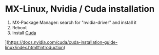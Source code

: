 # MX-Linux, Nvidia / Cuda installation

1. MX-Package Manager: search for "nvidia-driver" and install it
2. Reboot
3. Install [Cuda](https://docs.nvidia.com/cuda/cuda-installation-guide-linux/index.html#introduction)

](https://docs.nvidia.com/cuda/cuda-installation-guide-linux/index.html#introduction)



